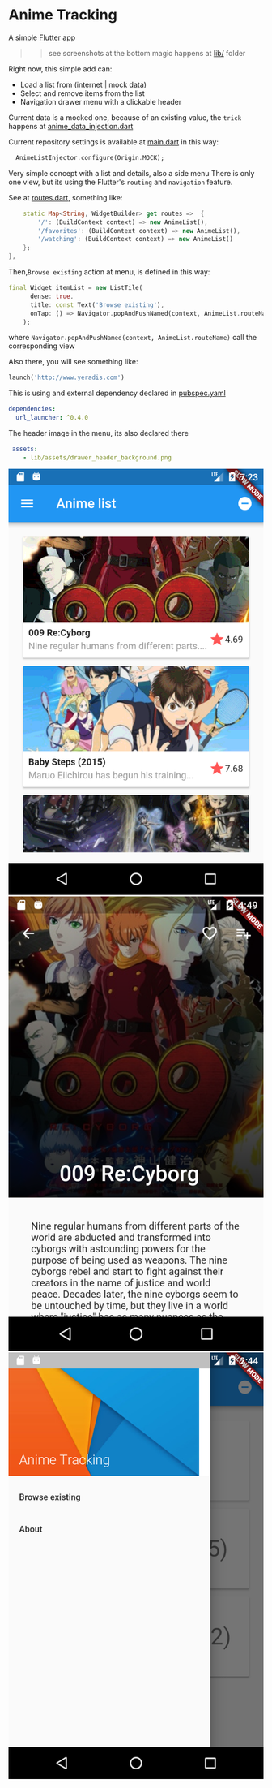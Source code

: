 # Anime Tracking

A simple [Flutter](https://flutter.io) app

>>see screenshots at the bottom
>>magic happens at [lib/](animetracking_flutter/anime_tracking/lib/) folder

Right now, this simple add can:

- Load a list from (internet | mock data)
- Select and remove items from the list
- Navigation drawer menu with a clickable header

Current data is a mocked one, because of an existing value, the `trick` happens at [anime_data_injection.dart](/anime_tracking/lib/data/anime_data_injection.dart)

Current repository settings is available at [main.dart](/anime_tracking/lib/main.dart) in this way:

```dart
  AnimeListInjector.configure(Origin.MOCK);
```

Very simple concept with a list and details, also a side menu
There is only one view, but its using the Flutter's `routing` and `navigation` feature.

See at [routes.dart](/anime_tracking/lib/routes.dart), something like:

```dart
    static Map<String, WidgetBuilder> get routes =>  {
        '/': (BuildContext context) => new AnimeList(),
        '/favorites': (BuildContext context) => new AnimeList(),
        '/watching': (BuildContext context) => new AnimeList()
    };
},
```

Then,`Browse existing` action at menu, is defined in this way:

```dart
final Widget itemList = new ListTile(
      dense: true,
      title: const Text('Browse existing'),
      onTap: () => Navigator.popAndPushNamed(context, AnimeList.routeName),
    );
```

where `Navigator.popAndPushNamed(context, AnimeList.routeName)` call the corresponding view

Also there, you will see something like:

```dart
launch('http://www.yeradis.com')
``` 

This is using and external dependency declared in [pubspec.yaml](/anime_tracking/pubspec.yaml)

```yaml
dependencies:
  url_launcher: ^0.4.0
```

The header image in the menu, its also declared there

```yaml
 assets:
    - lib/assets/drawer_header_background.png
```

![list](/screenshots/shot1.png)
![details](/screenshots/shot3.png)
![menu](/screenshots/shot2.png)
